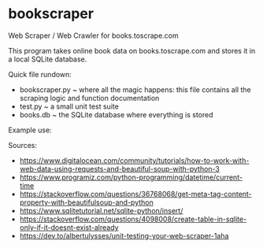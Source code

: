# bookscraper
Web Scraper / Web Crawler for books.toscrape.com

This program takes online book data on books.toscrape.com and stores it in a local SQLite database. 

Quick file rundown:
- bookscraper.py ~ where all the magic happens: this file contains all the scraping logic and function documentation 
- test.py ~ a small unit test suite
- books.db ~ the SQLite database where everything is stored

Example use:


Sources:
- https://www.digitalocean.com/community/tutorials/how-to-work-with-web-data-using-requests-and-beautiful-soup-with-python-3
- https://www.programiz.com/python-programming/datetime/current-time
- https://stackoverflow.com/questions/36768068/get-meta-tag-content-property-with-beautifulsoup-and-python
- https://www.sqlitetutorial.net/sqlite-python/insert/
- https://stackoverflow.com/questions/4098008/create-table-in-sqlite-only-if-it-doesnt-exist-already
- https://dev.to/albertulysses/unit-testing-your-web-scraper-1aha
